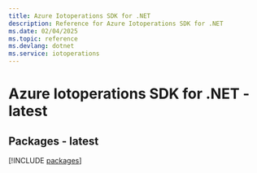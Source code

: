 ```yaml
---
title: Azure Iotoperations SDK for .NET
description: Reference for Azure Iotoperations SDK for .NET
ms.date: 02/04/2025
ms.topic: reference
ms.devlang: dotnet
ms.service: iotoperations
---
```

# Azure Iotoperations SDK for .NET - latest
## Packages - latest
[!INCLUDE [packages](iotoperations-index.md)]